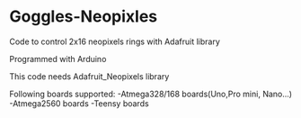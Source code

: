 # Goggles-Neopixles
Code to control 2x16 neopixels rings with Adafruit library



Programmed with Arduino

This code needs Adafruit_Neopixels library

Following boards supported:
-Atmega328/168 boards(Uno,Pro mini, Nano...)
-Atmega2560 boards
-Teensy boards
